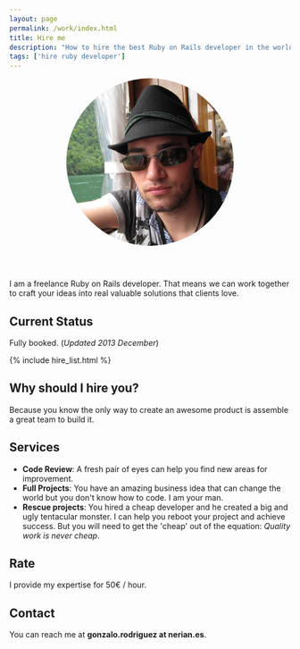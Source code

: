 ```yaml
---
layout: page
permalink: /work/index.html
title: Hire me
description: "How to hire the best Ruby on Rails developer in the world"
tags: ['hire ruby developer']
---
```


<div class="article-cover" style='background: none'>
    <div style='text-align: center;'>
        <img src="/images/avatar.png" class="image" style='border-radius: 999px;width: 300px;margin-bottom: 3em;'>
    </div>
</div>

I am a freelance Ruby on Rails developer. That means we can work together to craft your ideas into real valuable solutions that clients love.

## Current Status

Fully booked. (_Updated 2013 December_)

{% include hire_list.html %}

## Why should I hire you?

Because you know the only way to create an awesome product is assemble a great team to build it.

## Services

* **Code Review**: A fresh pair of eyes can help you find new areas for improvement.
* **Full Projects**: You have an amazing business idea that can change the world but you don't know how to code. I am your man.
* **Rescue projects**: You hired a cheap developer and he created a big and ugly tentacular monster. I can help you reboot your project and achieve success. But you will need to get the 'cheap' out of the equation: _Quality work is never cheap_.

## Rate

I provide my expertise for 50€ / hour.

## Contact

You can reach me at **gonzalo.rodriguez at nerian.es**.